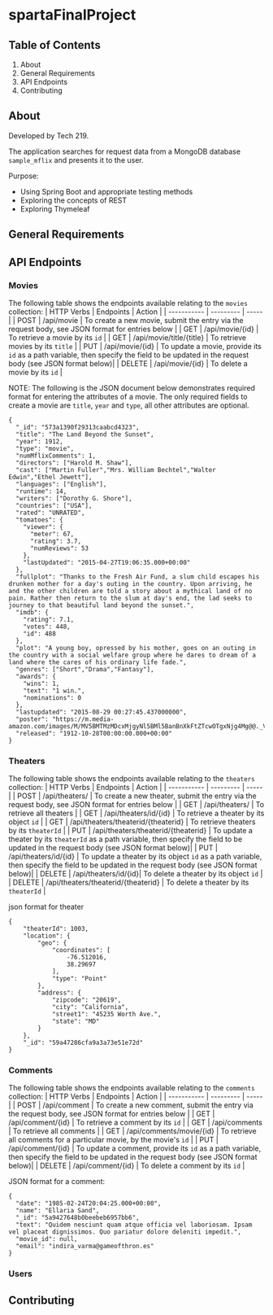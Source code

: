 # spartaFinalProject

## Table of Contents

1. About
2. General Requirements
3. API Endpoints
4. Contributing

## About

Developed by Tech 219.

The application searches for request data from a MongoDB database `sample_mflix` and presents it to the user.

Purpose:
- Using Spring Boot and appropriate testing methods
- Exploring the concepts of REST
- Exploring Thymeleaf

## General Requirements
## API Endpoints

### Movies

The following table shows the endpoints available relating to the `movies` collection:
| HTTP Verbs  | Endpoints | Action |
| ----------- | --------- |  ----- |
| POST | /api/movie | To create a new movie, submit the entry via the request body, see JSON format for entries below |
| GET | /api/movie/{id} | To retrieve a movie by its `id` |
| GET | /api/movie/title/{title} | To retrieve movies by its `title` |
| PUT | /api/movie/{id} | To update a movie, provide its `id` as a path variable, then specify the field to be updated in the request body (see JSON format below)|
| DELETE | /api/movie/{id} | To delete a movie by its `id` |




NOTE: The following is the JSON document below demonstrates required format for entering the attributes of a movie. The only required fields to create a movie are `title`, `year` and `type`, all other attributes are optional.
```
{
  "_id": "573a1390f29313caabcd4323",
  "title": "The Land Beyond the Sunset",
  "year": 1912,
  "type": "movie",
  "numMflixComments": 1,
  "directors": ["Harold M. Shaw"],
  "cast": ["Martin Fuller","Mrs. William Bechtel","Walter Edwin","Ethel Jewett"],
  "languages": ["English"],
  "runtime": 14,
  "writers": ["Dorothy G. Shore"],
  "countries": ["USA"],
  "rated": "UNRATED",
  "tomatoes": {
    "viewer": {
      "meter": 67,
      "rating": 3.7,
      "numReviews": 53
    },
    "lastUpdated": "2015-04-27T19:06:35.000+00:00"
  },
  "fullplot": "Thanks to the Fresh Air Fund, a slum child escapes his drunken mother for a day's outing in the country. Upon arriving, he and the other children are told a story about a mythical land of no pain. Rather then return to the slum at day's end, the lad seeks to journey to that beautiful land beyond the sunset.",
  "imdb": {
    "rating": 7.1,
    "votes": 448,
    "id": 488
  },
  "plot": "A young boy, opressed by his mother, goes on an outing in the country with a social welfare group where he dares to dream of a land where the cares of his ordinary life fade.",
  "genres": ["Short","Drama","Fantasy"],
  "awards": {
    "wins": 1,
    "text": "1 win.",
    "nominations": 0
  },
  "lastupdated": "2015-08-29 00:27:45.437000000",
  "poster": "https://m.media-amazon.com/images/M/MV5BMTMzMDcxMjgyNl5BMl5BanBnXkFtZTcwOTgxNjg4Mg@@._V1_SY1000_SX677_AL_.jpg",
  "released": "1912-10-28T00:00:00.000+00:00"
}
```
### Theaters
The following table shows the endpoints available relating to the `theaters` collection:
| HTTP Verbs  | Endpoints | Action |
| ----------- | --------- |  ----- |
| POST | /api/theaters/ | To create a new theater, submit the entry via the request body, see JSON format for entries below |
| GET | /api/theaters/ | To retrieve all theaters |
| GET | /api/theaters/id/{id} | To retrieve a theater by its object `id` |
| GET | /api/theaters/theaterid/{theaterid} | To retrieve theaters by its  `theaterId` |
| PUT | /api/theaters/theaterid/{theaterid} | To update a theater by its  `theaterId` as a path variable, then specify the field to be updated in the request body (see JSON format below)|
| PUT | /api/theaters/id/{id} | To update a theater by its object `id` as a path variable, then specify the field to be updated in the request body (see JSON format below)|
| DELETE | /api/theaters/id/{id}| To delete a theater by its object `id` |
| DELETE | /api/theaters/theaterid/{theaterid} | To delete a theater by its `theaterId` |

json format for theater
```
{
    "theaterId": 1003,
    "location": {
        "geo": {
            "coordinates": [
                -76.512016,
                38.29697
            ],
            "type": "Point"
        },
        "address": {
            "zipcode": "20619",
            "city": "California",
            "street1": "45235 Worth Ave.",
            "state": "MD"
        }
    },
    "_id": "59a47286cfa9a3a73e51e72d"
}
```


### Comments
The following table shows the endpoints available relating to the `comments` collection:
| HTTP Verbs  | Endpoints | Action |
| ----------- | --------- |  ----- |
| POST | /api/comment | To create a new comment, submit the entry via the request body, see JSON format for entries below |
| GET | /api/comment/{id} | To retrieve a comment by its `id` |
| GET | /api/comments | To retrieve all comments |
| GET | /api/comments/movie/{id} | To retrieve all comments for a particular movie, by the movie's `id` |
| PUT | /api/comment/{id} | To update a comment, provide its `id` as a path variable, then specify the field to be updated in the request body (see JSON format below)|
| DELETE | /api/comment/{id} | To delete a comment by its `id` |

JSON format for a comment:
```
{
  "date": "1985-02-24T20:04:25.000+00:00",
  "name": "Ellaria Sand",
  "_id": "5a9427648b0beebeb6957bb6",
  "text": "Quidem nesciunt quam atque officia vel laboriosam. Ipsam vel placeat dignissimos. Quo pariatur dolore deleniti impedit.",
  "movie_id": null,
  "email": "indira_varma@gameofthron.es"
}
```

### Users

## Contributing
